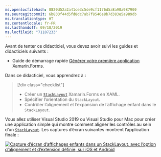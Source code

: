 ```yaml
---
ms.openlocfilehash: 8820d52a2a41ce3c5de9cf1176d5a8a90a987900
ms.sourcegitcommit: 6b833f44d5fd8dc7ab7f8546e8b7d383e5a989db
ms.translationtype: HT
ms.contentlocale: fr-FR
ms.lasthandoff: 09/18/2019
ms.locfileid: "71107233"
---
```

Avant de tenter ce didacticiel, vous devez avoir suivi les guides et didacticiels suivants :

- Guide de démarrage rapide [Générer votre première application Xamarin.Forms](~/get-started/first-app/index.md).

Dans ce didacticiel, vous apprendrez à :

> [!div class="checklist"]
>
> - Créer un [`StackLayout`](xref:Xamarin.Forms.StackLayout) Xamarin.Forms en XAML.
> - Spécifier l’orientation du `StackLayout`.
> - Contrôler l’alignement et l’expansion de l’affichage enfant dans le `StackLayout`.

Vous allez utiliser Visual Studio 2019 ou Visual Studio pour Mac pour créer une application simple qui montre comment aligner les contrôles au sein d’un [`StackLayout`](xref:Xamarin.Forms.StackLayout). Les captures d’écran suivantes montrent l’application finale :

[![Capture d’écran d’affichages enfants dans un StackLayout, avec l’option d’alignement et d’extension définie, sur iOS et Android](../images/alignment-expansion-reduced.png "StackLayout contenant des instances Label, avec option d’alignement et d’extension définie")](../images/alignment-expansion-large.png#lightbox "StackLayout contenant des instances Label, avec option d’alignement et d’extension définie")
